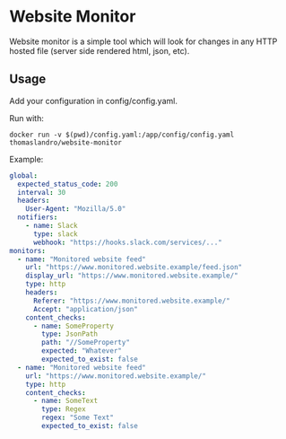 # Website Monitor

Website monitor is a simple tool which will look for changes in
any HTTP hosted file (server side rendered html, json, etc).

## Usage

Add your configuration in config/config.yaml.

Run with:
```shell
docker run -v $(pwd)/config.yaml:/app/config/config.yaml thomaslandro/website-monitor
```

Example:
```yaml
global:
  expected_status_code: 200
  interval: 30
  headers:
    User-Agent: "Mozilla/5.0"
  notifiers:
    - name: Slack
      type: slack
      webhook: "https://hooks.slack.com/services/..."
monitors:
  - name: "Monitored website feed"
    url: "https://www.monitored.website.example/feed.json"
    display_url: "https://www.monitored.website.example/"
    type: http
    headers:
      Referer: "https://www.monitored.website.example/"
      Accept: "application/json"
    content_checks:
      - name: SomeProperty
        type: JsonPath
        path: "//SomeProperty"
        expected: "Whatever"
        expected_to_exist: false
  - name: "Monitored website feed"
    url: "https://www.monitored.website.example/"
    type: http
    content_checks:
      - name: SomeText
        type: Regex
        regex: "Some Text"
        expected_to_exist: false
```